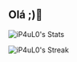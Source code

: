 ## Olá ;)👋

<!--
**iP4uL0/iP4uL0** is a ✨ _special_ ✨ repository because its `README.md` (this file) appears on your GitHub profile.

Here are some ideas to get you started:

- 🔭 I’m currently working on ...
- 🌱 I’m currently learning ...
- 👯 I’m looking to collaborate on ...
- 🤔 I’m looking for help with ...
- 💬 Ask me about ...
- 📫 How to reach me: ...
- 😄 Pronouns: ...
- ⚡ Fun fact: ...
-->
![iP4uL0's Stats](https://github-readme-stats.vercel.app/api?username=iP4uL0&theme=vue-dark&show_icons=true&hide_border=true&count_private=true)


![iP4uL0's Streak](https://github-readme-streak-stats.herokuapp.com/?user=iP4uL0&theme=vue-dark&hide_border=true)
